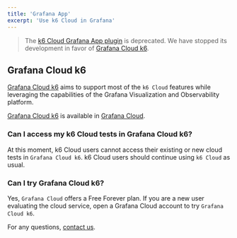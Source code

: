 ```yaml
---
title: 'Grafana App'
excerpt: 'Use k6 Cloud in Grafana'
---
```


<Blockquote mod="attention" title="">

The [k6 Cloud Grafana App plugin](https://grafana.com/grafana/plugins/grafana-k6-app/) is deprecated.
We have stopped its development in favor of [Grafana Cloud k6](https://grafana.com/docs/k6/). 

</Blockquote>

## Grafana Cloud k6

[Grafana Cloud k6](https://grafana.com/docs/k6/) aims to support most of the `k6 Cloud` features while leveraging the capabilities of the Grafana Visualization and Observability platform. 


[Grafana Cloud k6](https://grafana.com/docs/k6/) is available in [Grafana Cloud](https://grafana.com/products/cloud/).

### Can I access my k6 Cloud tests in  Grafana Cloud k6?

At this moment, k6 Cloud users cannot access their existing or new cloud tests in `Grafana Cloud k6`. k6 Cloud users should continue using `k6 Cloud` as usual. 

### Can I try Grafana Cloud k6?

Yes, `Grafana Cloud` offers a Free Forever plan. If you are a new user evaluating the cloud service, open a Grafana Cloud account to try `Grafana Cloud k6`.

For any questions, [contact us](https://k6.io/contact/).

